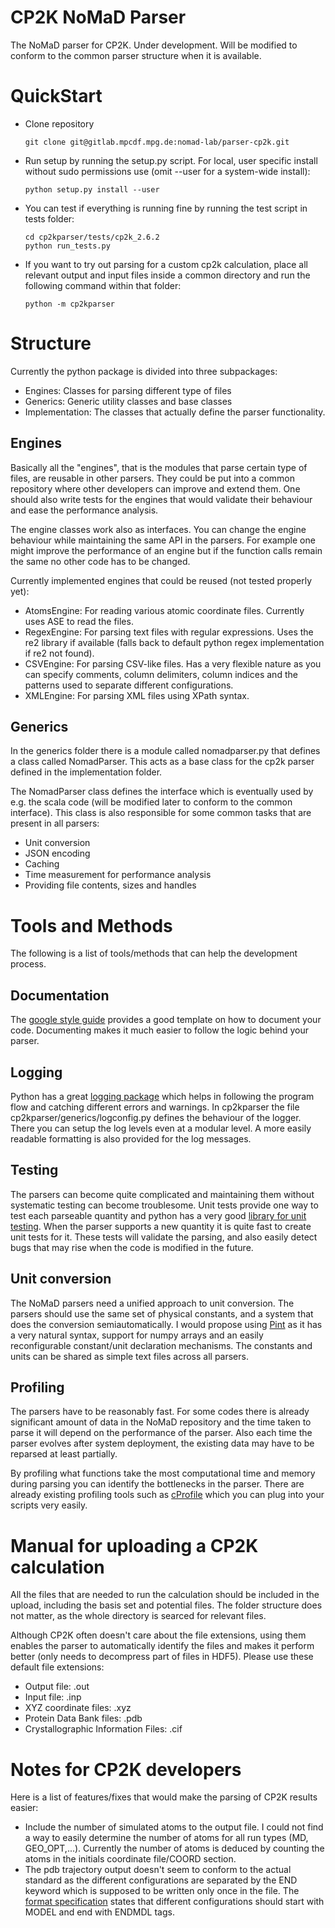 # CP2K NoMaD Parser
The NoMaD parser for CP2K. Under development. Will be modified to conform to
the common parser structure when it is available.

# QuickStart
- Clone repository

    ```shell
    git clone git@gitlab.mpcdf.mpg.de:nomad-lab/parser-cp2k.git
    ```

- Run setup by running the setup.py script. For local, user specific install
  without sudo permissions use (omit --user for a system-wide install):

    ```shell
    python setup.py install --user
    ```

- You can test if everything is running fine by running the test script in tests folder:

    ```shell
    cd cp2kparser/tests/cp2k_2.6.2
    python run_tests.py
    ```

- If you want to try out parsing for a custom cp2k calculation, place all
  relevant output and input files inside a common directory and run the
  following command within that folder:

    ```shell
    python -m cp2kparser
    ```

# Structure
Currently the python package is divided into three subpackages:
- Engines: Classes for parsing different type of files
- Generics: Generic utility classes and base classes
- Implementation: The classes that actually define the parser functionality.

## Engines
Basically all the "engines", that is the modules that parse certain type of
files, are reusable in other parsers. They could be put into a common
repository where other developers can improve and extend them. One should also
write tests for the engines that would validate their behaviour and ease the
performance analysis.

The engine classes work also as interfaces. You can change the engine behaviour
while maintaining the same API in the parsers. For example one might improve
the performance of an engine but if the function calls remain the same no other
code has to be changed.

Currently implemented engines that could be reused (not tested properly yet):
- AtomsEngine: For reading various atomic coordinate files. Currently uses ASE
  to read the files.
- RegexEngine: For parsing text files with regular expressions. Uses the re2
library if available (falls back to default python regex implementation if
re2 not found).
- CSVEngine: For parsing CSV-like files. Has a very
flexible nature as you can specify comments, column delimiters, column
indices and the patterns used to separate different configurations.
- XMLEngine: For parsing XML files using XPath syntax.

## Generics
In the generics folder there is a module called nomadparser.py that defines a
class called NomadParser. This acts as a base class for the cp2k parser defined
in the implementation folder.

The NomadParser class defines the interface which is eventually used by e.g.
the scala code (will be modified later to conform to the common interface).
This class is also responsible for some common tasks that are present in all
parsers:

- Unit conversion
- JSON encoding
- Caching
- Time measurement for performance analysis
- Providing file contents, sizes and handles

# Tools and Methods

The following is a list of tools/methods that can help the development process.

## Documentation
The [google style guide](https://google.github.io/styleguide/pyguide.html?showone=Comments#Comments) provides a good template on how to document your code.
Documenting makes it much easier to follow the logic behind your parser.

## Logging
Python has a great [logging package](https://www.google.com) which helps in
following the program flow and catching different errors and warnings. In
cp2kparser the file cp2kparser/generics/logconfig.py defines the behaviour of
the logger. There you can setup the log levels even at a modular level. A more
easily readable formatting is also provided for the log messages.

## Testing
The parsers can become quite complicated and maintaining them without
systematic testing can become troublesome. Unit tests provide one way to
test each parseable quantity and python has a very good [library for
unit testing](https://docs.python.org/2/library/unittest.html). When the parser
supports a new quantity it is quite fast to create unit tests for it. These
tests will validate the parsing, and also easily detect bugs that may rise when
the code is modified in the future.

## Unit conversion
The NoMaD parsers need a unified approach to unit conversion. The parsers
should use the same set of physical constants, and a system that does the
conversion semiautomatically. I would propose using
[Pint](https://pint.readthedocs.org/en/0.6/) as it has a very natural syntax,
support for numpy arrays and an easily reconfigurable constant/unit declaration
mechanisms. The constants and units can be shared as simple text files across
all parsers.

## Profiling
The parsers have to be reasonably fast. For some codes there is already
significant amount of data in the NoMaD repository and the time taken to parse
it will depend on the performance of the parser. Also each time the parser
evolves after system deployment, the existing data may have to be reparsed at
least partially.

By profiling what functions take the most computational time and memory during
parsing you can identify the bottlenecks in the parser. There are already
existing profiling tools such as
[cProfile](https://docs.python.org/2/library/profile.html#module-cProfile)
which you can plug into your scripts very easily.

# Manual for uploading a CP2K calculation
All the files that are needed to run the calculation should be included in the
upload, including the basis set and potential files. The folder structure does
not matter, as the whole directory is searced for relevant files.

Although CP2K often doesn't care about the file extensions, using them enables
the parser to automatically identify the files and makes it perform better
(only needs to decompress part of files in HDF5). Please use these default file
extensions:
 - Output file: .out
 - Input file: .inp
 - XYZ coordinate files: .xyz
 - Protein Data Bank files: .pdb
 - Crystallographic Information Files: .cif

# Notes for CP2K developers
Here is a list of features/fixes that would make the parsing of CP2K results
easier:
 - Include the number of simulated atoms to the output file. I could
   not find a way to easily determine the number of atoms for all run types (MD,
   GEO_OPT,...). Currently the number of atoms is deduced by counting the atoms
   in the initials coordinate file/COORD section.
 - The pdb trajectory output doesn't seem to conform to the actual standard as
   the different configurations are separated by the END keyword which is
   supposed to be written only once in the file. The [format specification](http://www.wwpdb.org/documentation/file-format)
   states that different configurations should start with MODEL and end with
   ENDMDL tags.
